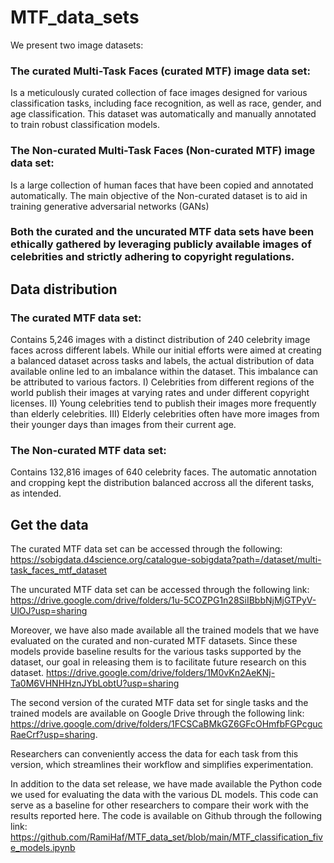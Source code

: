 # MTF_data_sets
We present two image datasets:
### The curated Multi-Task Faces (curated MTF) image data set:
Is a meticulously curated collection of face images designed for various classification tasks, including face recognition, as well as race, gender, and age
classification. This dataset was automatically and manually annotated to train robust classification models. 
### The Non-curated Multi-Task Faces (Non-curated MTF) image data set:
Is a large collection of human faces that have been copied and annotated automatically. The main objective of the Non-curated dataset is to aid in training generative adversarial networks (GANs)

### Both the curated and the uncurated MTF data sets have been ethically gathered by leveraging publicly available images of celebrities and strictly adhering to copyright regulations.
## Data distribution
### The curated MTF data set:
Contains 5,246 images with a distinct distribution of 240 celebrity image faces across different labels.  While our initial efforts were aimed at creating a balanced dataset across tasks and labels, the actual distribution of data available online led to an imbalance within the dataset. This imbalance can be attributed to various factors. I) Celebrities from different regions of the world publish their images at varying rates and under different copyright licenses. II) Young celebrities tend to publish their images more frequently than elderly celebrities. III) Elderly celebrities often have more images from their younger days than images from their current age.

### The Non-curated MTF data set:
Contains 132,816 images of 640 celebrity faces. The automatic annotation and cropping kept the distribution balanced accross all the diferent tasks, as intended.






## Get the data

The curated MTF data set can be accessed through the following: https://sobigdata.d4science.org/catalogue-sobigdata?path=/dataset/multi-task_faces_mtf_dataset

The uncurated MTF data set can be accessed through the following link: https://drive.google.com/drive/folders/1u-5COZPG1n28SiIBbbNjMjGTPyV-UlOJ?usp=sharing

Moreover, we have also made available all the trained models that we have evaluated on the curated and non-curated MTF datasets. Since these models provide baseline results for the various tasks supported by the dataset, our goal in releasing them is to facilitate future research on this dataset.
https://drive.google.com/drive/folders/1M0vKn2AeKNj-Ta0M6VHNHHznJYbLobtU?usp=sharing

The second version of the curated MTF data set for single tasks and the trained models are available on Google Drive through the following link: 
https://drive.google.com/drive/folders/1FCSCaBMkGZ6GFcOHmfbFGPcgucRaeCrf?usp=sharing.

Researchers can conveniently access the data for each task from this version, which streamlines their workflow and simplifies experimentation.

In addition to the data set release, we have made available the Python code we used for evaluating the data with the various DL models. This code can serve as a baseline for other researchers to compare their work with the results reported here. The code is available on Github through the following link: 
https://github.com/RamiHaf/MTF_data_set/blob/main/MTF_classification_five_models.ipynb
